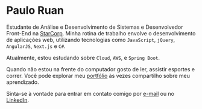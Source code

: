 # Paulo Ruan

Estudante de Análise e Desenvolvimento de Sistemas e Desenvolvedor Front-End na [StarCorp](http://www.starcorp.com.br). Minha rotina de trabalho envolve o desenvolvimento de aplicações web, utilizando tecnologias como `JavaScript`, `jQuery`, `AngularJS`, `Next.js` e `C#`.

Atualmente, estou estudando sobre `Cloud`, `AWS`, e `Spring Boot`.

Quando não estou na frente do computador gosto de ler, assistir esportes e correr. Você pode explorar meu [portfólio](https://pauloruan.dev) às vezes compartilho sobre meu aprendizado.

Sinta-se à vontade para entrar em contato comigo por [e-mail](mailto:ola@pauloruan.dev) ou no [LinkedIn](https://www.linkedin.com/in/pauloruan).
